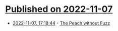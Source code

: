 # [Published on 2022-11-07](index.md)

* [2022-11-07, 17:18:44](https://lobste.rs/s/qekvvy/peach_without_fuzz) - [The Peach without Fuzz](https://computeradsfromthepast.substack.com/p/the-peach-without-fuzz)

